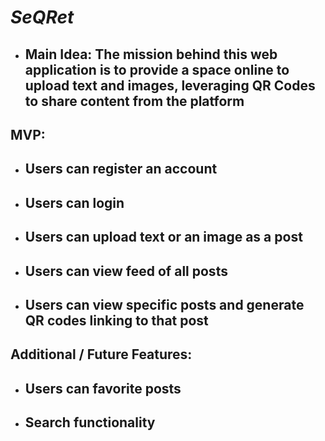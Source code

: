 #  ***SeQRet*** #

 - ## **Main Idea:** The mission behind this web application is to provide a space online to upload text and images, leveraging QR Codes to share content from the platform ##


## **MVP:** ##
- ## Users can register an account ##
- ## Users can login ##
- ## Users can upload text or an image as a post ##
- ## Users can view feed of all posts ##
- ## Users can view specific posts and generate QR codes linking to that post ##

## **Additional / Future Features:** ##
- ## Users can favorite posts ##
- ## Search functionality ##